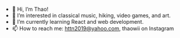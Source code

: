 - 👋 Hi, I’m Thao!
- 👀 I’m interested in classical music, hiking, video games, and art.
- 🌱 I’m currently learning React and web development.
- 📫 How to reach me: httn2019@yahoo.com, thaowii on Instagram
